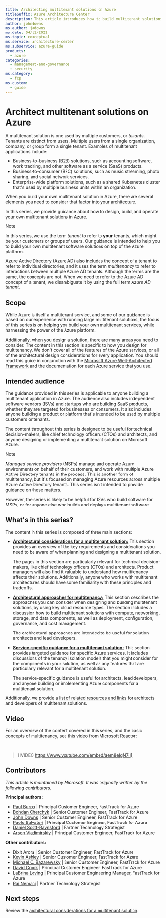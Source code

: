 ```yaml
---
title: Architecting multitenant solutions on Azure
titleSuffix: Azure Architecture Center
description: This article introduces how to build multitenant solutions on Azure and the guidance we provide throughout this series.
author: johndowns
ms.author: jodowns
ms.date: 04/11/2022
ms.topic: conceptual
ms.service: architecture-center
ms.subservice: azure-guide
products:
  - azure
categories:
  - management-and-governance
  - security
ms.category:
  - fcp
ms.custom:
  - guide
---
```


# Architect multitenant solutions on Azure

A multitenant solution is one used by multiple customers, or *tenants*. Tenants are distinct from users. Multiple users from a single organization, company, or group form a single tenant. Examples of multitenant applications include:

* Business-to-business (B2B) solutions, such as accounting software, work tracking, and other software as a service (SaaS) products.
* Business-to-consumer (B2C) solutions, such as music streaming, photo sharing, and social network services.
* Enterprise-wide platform solutions, such as a shared Kubernetes cluster that's used by multiple business units within an organization.

When you build your own multitenant solution in Azure, there are several elements you need to consider that factor into your architecture.

In this series, we provide guidance about how to design, build, and operate your own multitenant solutions in Azure.

> [!NOTE]
> In this series, we use the term *tenant* to refer to **your** tenants, which might be your customers or groups of users. Our guidance is intended to help you to build your own multitenant software solutions on top of the Azure platform.
>
> Azure Active Directory (Azure AD) also includes the concept of a tenant to refer to individual directories, and it uses the term *multitenancy* to refer to interactions between multiple Azure AD tenants. Although the terms are the same, the concepts are not. When we need to refer to the Azure AD concept of a tenant, we disambiguate it by using the full term *Azure AD tenant*.

## Scope

While Azure is itself a multitenant service, and some of our guidance is based on our experience with running large multitenant solutions, the focus of this series is on helping you build your own multitenant services, while harnessing the power of the Azure platform.

Additionally, when you design a solution, there are many areas you need to consider. The content in this section is specific to how you design for multitenancy. We don't cover all of the features of the Azure services, or all of the architectural design considerations for every application. You should read this guide in conjunction with the [Microsoft Azure Well-Architected Framework](/azure/architecture/framework/index) and the documentation for each Azure service that you use.

## Intended audience

The guidance provided in this series is applicable to anyone building a multitenant application in Azure. The audience also includes independent software vendors (ISVs) and startups who are building SaaS products, whether they are targeted for businesses or consumers. It also includes anyone building a product or platform that's intended to be used by multiple customers or tenants.

The content throughout this series is designed to be useful for technical decision-makers, like chief technology officers (CTOs) and architects, and anyone designing or implementing a multitenant solution on Microsoft Azure.

> [!NOTE]
> *Managed service providers* (MSPs) manage and operate Azure environments on behalf of their customers, and work with multiple Azure Active Directory tenants in the process. This is another form of multitenancy, but it's focused on managing Azure resources across multiple Azure Active Directory tenants. This series isn't intended to provide guidance on these matters.
>
> However, the series is likely to be helpful for ISVs who build software for MSPs, or for anyone else who builds and deploys multitenant software.

## What's in this series?

The content in this series is composed of three main sections:

* [**Architectural considerations for a multitenant solution:**](considerations/overview.yml) This section provides an overview of the key requirements and considerations you need to be aware of when planning and designing a multitenant solution.

  The pages in this section are particularly relevant for technical decision-makers, like chief technology officers (CTOs) and architects. Product managers will also find it valuable to understand how multitenancy affects their solutions. Additionally, anyone who works with multitenant architectures should have some familiarity with these principles and tradeoffs.

* [**Architectural approaches for multitenancy:**](approaches/overview.yml) This section describes the approaches you can consider when designing and building multitenant solutions, by using key cloud resource types. The section includes a discussion how to build multitenant solutions with compute, networking, storage, and data components, as well as deployment, configuration, governance, and cost management.

  The architectural approaches are intended to be useful for solution architects and lead developers.

* [**Service-specific guidance for a multitenant solution:**](service/overview.md) This section provides targeted guidance for specific Azure services. It includes discussions of the tenancy isolation models that you might consider for the components in your solution, as well as any features that are particularly relevant for a multitenant solution.

  The service-specific guidance is useful for architects, lead developers, and anyone building or implementing Azure components for a multitenant solution.

Additionally, we provide a [list of related resources and links](related-resources.md) for architects and developers of multitenant solutions.

## Video

For an overview of the content covered in this series, and the basic concepts of multitenancy, see this video from Microsoft Reactor:

<br/>

> [!VIDEO https://www.youtube.com/embed/aem8elgN7iI]

## Contributors

*This article is maintained by Microsoft. It was originally written by the following contributors.*

**Principal authors:**

 * [Paul Burpo](http://linkedin.com/in/paul-burpo) | Principal Customer Engineer, FastTrack for Azure
 * [Bohdan Cherchyk](http://linkedin.com/in/cherchyk) | Senior Customer Engineer, FastTrack for Azure
 * [John Downs](http://linkedin.com/in/john-downs) | Senior Customer Engineer, FastTrack for Azure
 * [Paolo Salvatori](http://linkedin.com/in/paolo-salvatori) | Principal Customer Engineer, FastTrack for Azure
 * [Daniel Scott-Raynsford](http://linkedin.com/in/dscottraynsford) | Partner Technology Strategist
 * [Arsen Vladimirskiy](http://linkedin.com/in/arsenv) | Principal Customer Engineer, FastTrack for Azure

**Other contributors:**

 * Dixit Arora | Senior Customer Engineer, FastTrack for Azure
 * [Kevin Ashley](http://linkedin.com/in/kashlik) | Senior Customer Engineer, FastTrack for Azure
 * [Michael C. Bazarewsky](http://linkedin.com/in/mikebaz) | Senior Customer Engineer, FastTrack for Azure
 * [David Crook](http://linkedin.com/in/drcrook) | Principal Customer Engineer, FastTrack for Azure
 * [LaBrina Loving](http://linkedin.com/in/chixcancode) | Principal Customer Engineering Manager, FastTrack for Azure
 * [Raj Nemani](http://linkedin.com/in/rajnemani) | Partner Technology Strategist

## Next steps

Review the [architectural considerations for a multitenant solution](considerations/overview.yml).
